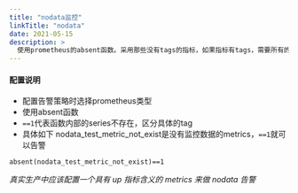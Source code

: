 ```yaml
---
title: "nodata监控"
linkTitle: "nodata"
date: 2021-05-15
description: >
  使用prometheus的absent函数。采用那些没有tags的指标，如果指标有tags，需要所有的tags都没有数据才会触发
---
```


#### 配置说明

- 配置告警策略时选择prometheus类型
- 使用absent函数
- `==1`代表函数内部的series不存在，区分具体的tag
- 具体如下 nodata_test_metric_not_exist是没有监控数据的metrics，`==1`就可以告警

```shell script
absent(nodata_test_metric_not_exist)==1
```

*真实生产中应该配置一个具有 up 指标含义的 metrics 来做 nodata 告警*
